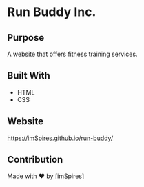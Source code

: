 # Run Buddy Inc.

## Purpose
A website that offers fitness training services.

## Built With
* HTML
* CSS

## Website
https://imSpires.github.io/run-buddy/

## Contribution
Made with ❤️ by [imSpires]
